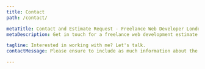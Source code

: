 ```yaml
---
title: Contact
path: /contact/

metaTitle: Contact and Estimate Request - Freelance Web Developer London
metaDescription: Get in touch for a freelance web development estimate or enquire about contract availability.

tagline: Interested in working with me? Let's talk.
contactMessage: Please ensure to include as much information about the project as possible as well as any budgets and timelines.

---
```

